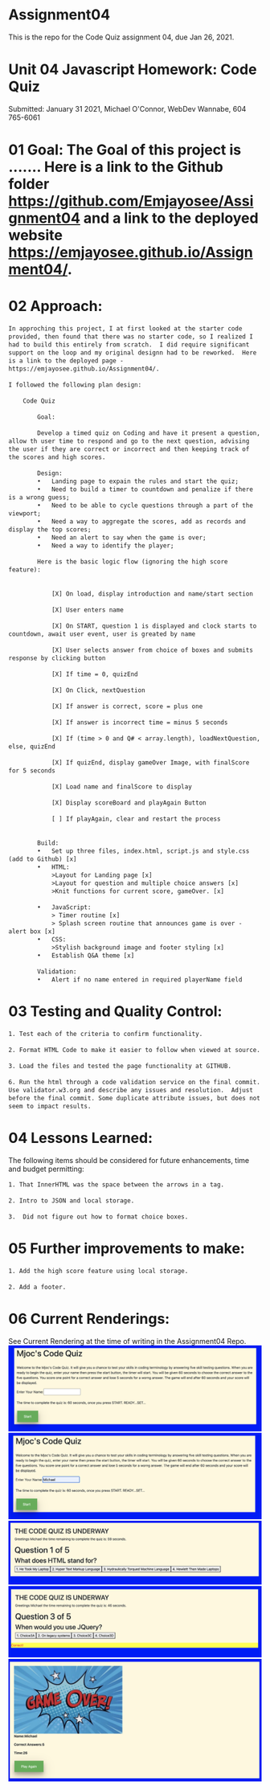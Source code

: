 # Assignment04
This is the repo for the Code Quiz assignment 04, due Jan 26, 2021.


# Unit 04 Javascript Homework: Code Quiz

Submitted: January 31 2021, Michael O'Connor, WebDev Wannabe, 604 765-6061

# 01 Goal: The Goal of this project is .......  Here is a link to the Github folder https://github.com/Emjayosee/Assignment04 and a link to the deployed website https://emjayosee.github.io/Assignment04/.

# 02 Approach:

    In approching this project, I at first looked at the starter code provided, then found that there was no starter code, so I realized I had to build this entirely from scratch.  I did require significant support on the loop and my original designn had to be reworked.  Here is a link to the deployed page - https://emjayosee.github.io/Assignment04/.

    I followed the following plan design:

        Code Quiz

            Goal:

            Develop a timed quiz on Coding and have it present a question, allow th user time to respond and go to the next question, advising the user if they are correct or incorrect and then keeping track of the scores and high scores.

            Design:
            •	Landing page to expain the rules and start the quiz;
            •	Need to build a timer to countdown and penalize if there is a wrong guess;
            •	Need to be able to cycle questions through a part of the viewport;
            •	Need a way to aggregate the scores, add as records and display the top scores;
            •	Need an alert to say when the game is over;
            •	Need a way to identify the player;
            
            Here is the basic logic flow (ignoring the high score feature):


                [X] On load, display introduction and name/start section

                [X] User enters name

                [X] On START, question 1 is displayed and clock starts to countdown, await user event, user is greated by name

                [X] User selects answer from choice of boxes and submits response by clicking button

                [X] If time = 0, quizEnd

                [X] On Click, nextQuestion

                [X] If answer is correct, score = plus one

                [X] If answer is incorrect time = minus 5 seconds

                [X] If (time > 0 and Q# < array.length), loadNextQuestion, else, quizEnd

                [X] If quizEnd, display gameOver Image, with finalScore for 5 seconds 

                [X] Load name and finalScore to display

                [X] Display scoreBoard and playAgain Button

                [ ] If playAgain, clear and restart the process     


            Build:
            •	Set up three files, index.html, script.js and style.css (add to Github) [x]
            •	HTML:
                >Layout for Landing page [x]
                >Layout for question and multiple choice answers [x]
                >Knit functions for current score, gameOver. [x]

            •	JavaScript: 
                > Timer routine [x]
                > Splash screen routine that announces game is over - alert box [x]
            •	CSS:
                >Stylish background image and footer styling [x]
            •   Establish Q&A theme [x]

            Validation:
            •	Alert if no name entered in required playerName field


# 03 Testing and Quality Control:

    1. Test each of the criteria to confirm functionality.

    2. Format HTML Code to make it easier to follow when viewed at source.

    3. Load the files and tested the page functionality at GITHUB.

    6. Run the html through a code validation service on the final commit.  Use validator.w3.org and describe any issues and resolution.  Adjust before the final commit. Some duplicate attribute issues, but does not seem to impact results.

# 04 Lessons Learned:

The following items should be considered for future enhancements, time and budget permitting:

    1. That InnerHTML was the space between the arrows in a tag.

    2. Intro to JSON and local storage.

    3.  Did not figure out how to format choice boxes.


# 05 Further improvements to make:

    1. Add the high score feature using local storage.

    2. Add a footer.


# 06 Current Renderings:

See Current Rendering at the time of writing in the Assignment04 Repo. 
![alt text](Assets/Images/StartScreenEMpty.png)
![alt text](Assets/Images/StartScreenWIthName.png)
![alt text](Assets/Images/Question.png)
![alt text](Assets/Images/QuestionCorrect.png)
![alt text](Assets/Images/GameOverScreen.png)